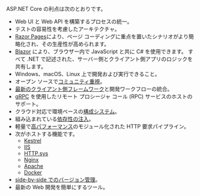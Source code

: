 ASP.NET Core の利点は次のとおりです。

* Web UI と Web API を構築するプロセスの統一。
* テストの容易性を考慮したアーキテクチャ。
* [Razor Pages](xref:razor-pages/index)により、ページ コーディングに重点を置いたシナリオがより簡略化され、その生産性が高められます。
* [Blazor](xref:blazor/index) により、ブラウザー内で JavaScript と共に C# を使用できます。 すべて .NET で記述された、サーバー側とクライアント側アプリのロジックを共有します。
* Windows、macOS、Linux 上で開発および実行できること。
* オープン ソースで[コミュニティ重視](https://live.asp.net/)。
* [最新のクライアント側フレームワーク](xref:blazor/index)と開発ワークフローの統合。
* [gRPC](xref:grpc/index) を使用したリモート プロシージャ コール (RPC) サービスのホストのサポート。
* クラウド対応で環境ベースの[構成システム](xref:fundamentals/configuration/index)。
* 組み込まれている[依存性の注入](xref:fundamentals/dependency-injection)。
* 軽量で[高パフォーマンス](https://github.com/aspnet/benchmarks)のモジュール化された HTTP 要求パイプライン。
* 次がホストする機能です。
  * [Kestrel](xref:fundamentals/servers/kestrel)
  * [IIS](xref:host-and-deploy/iis/index)
  * [HTTP.sys](xref:fundamentals/servers/httpsys)
  * [Nginx](xref:host-and-deploy/linux-nginx)
  * [Apache](xref:host-and-deploy/linux-apache)
  * [Docker](xref:host-and-deploy/docker/index)
* [side-by-side でのバージョン管理](/dotnet/standard/choosing-core-framework-server#side-by-side-net-versions-per-application-level)。
* 最新の Web 開発を簡単にするツール。
